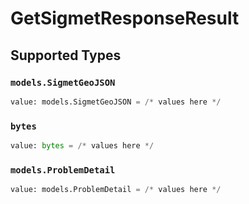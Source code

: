 # GetSigmetResponseResult


## Supported Types

### `models.SigmetGeoJSON`

```python
value: models.SigmetGeoJSON = /* values here */
```

### `bytes`

```python
value: bytes = /* values here */
```

### `models.ProblemDetail`

```python
value: models.ProblemDetail = /* values here */
```


